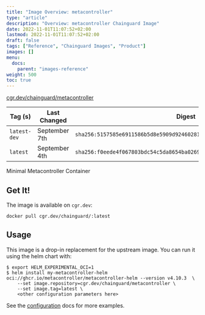 ```yaml
---
title: "Image Overview: metacontroller"
type: "article"
description: "Overview: metacontroller Chainguard Image"
date: 2022-11-01T11:07:52+02:00
lastmod: 2022-11-01T11:07:52+02:00
draft: false
tags: ["Reference", "Chainguard Images", "Product"]
images: []
menu:
  docs:
    parent: "images-reference"
weight: 500
toc: true
---
```


[cgr.dev/chainguard/metacontroller](https://github.com/chainguard-images/images/tree/main/images/metacontroller)

| Tag (s)       | Last Changed  | Digest                                                                    |
|---------------|---------------|---------------------------------------------------------------------------|
|  `latest-dev` | September 7th | `sha256:5157585e6911586b5d8e5909d924602815a34c667c5ba649f4e9f939fe21e0a8` |
|  `latest`     | September 4th | `sha256:f0eede4f067803bdc54c5da8654ba0269cb3459c09a7dccaa04132b4ea762072` |



Minimal Metacontroller Container

## Get It!

The image is available on `cgr.dev`:

```
docker pull cgr.dev/chainguard/:latest
```

## Usage

This image is a drop-in replacement for the upstream image.
You can run it using the helm chart with:

```shell
$ export HELM_EXPERIMENTAL_OCI=1
$ helm install my-metacontroller-helm oci://ghcr.io/metacontroller/metacontroller-helm --version v4.10.3  \
    --set image.repository=cgr.dev/chainguard/metacontroller \
    --set image.tag=latest \
    <other configuration parameters here>
```

See the [configuration](https://metacontroller.github.io/metacontroller/guide/helm-install.html#configuration) docs for more examples.

